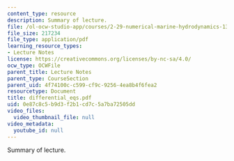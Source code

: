 ```yaml
---
content_type: resource
description: Summary of lecture.
file: /ol-ocw-studio-app/courses/2-29-numerical-marine-hydrodynamics-13-024-spring-2003/0e87c8c5b9d3f2b1cd7c5a7ba72505dd_differential_eqs.pdf
file_size: 217234
file_type: application/pdf
learning_resource_types:
- Lecture Notes
license: https://creativecommons.org/licenses/by-nc-sa/4.0/
ocw_type: OCWFile
parent_title: Lecture Notes
parent_type: CourseSection
parent_uid: 4f74100c-c599-cf9c-9256-4ea8b4f6fea2
resourcetype: Document
title: differential_eqs.pdf
uid: 0e87c8c5-b9d3-f2b1-cd7c-5a7ba72505dd
video_files:
  video_thumbnail_file: null
video_metadata:
  youtube_id: null
---
```

Summary of lecture.